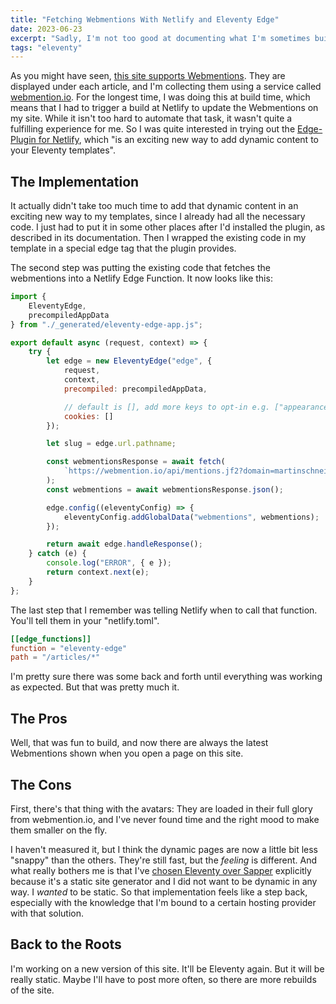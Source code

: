 ```yaml
---
title: "Fetching Webmentions With Netlify and Eleventy Edge"
date: 2023-06-23
excerpt: "Sadly, I'm not too good at documenting what I'm sometimes building in the little free time that I have. At the end of last year, I implemented an interesting feature on this site, but never wrote about it."
tags: "eleventy"
---
```


As you might have seen, [this site supports Webmentions](/articles/adding-webmentions-to-my-website/). They are displayed under each article, and I'm collecting them using a service called [webmention.io](https://webmention.io/). For the longest time, I was doing this at build time, which means that I had to trigger a build at Netlify to update the Webmentions on my site. While it isn't too hard to automate that task, it wasn't quite a fulfilling experience for me. So I was quite interested in trying out the [Edge-Plugin for Netlify](https://www.11ty.dev/docs/plugins/edge/), which "is an exciting new way to add dynamic content to your Eleventy templates".

## The Implementation

It actually didn't take too much time to add that dynamic content in an exciting new way to my templates, since I already had all the necessary code. I just had to put it in some other places after I'd installed the plugin, as described in its documentation. Then I wrapped the existing code in my template in a special edge tag that the plugin provides.

The second step was putting the existing code that fetches the webmentions into a Netlify Edge Function. It now looks like this:

```js
import {
    EleventyEdge,
    precompiledAppData
} from "./_generated/eleventy-edge-app.js";

export default async (request, context) => {
    try {
        let edge = new EleventyEdge("edge", {
            request,
            context,
            precompiled: precompiledAppData,

            // default is [], add more keys to opt-in e.g. ["appearance", "username"]
            cookies: []
        });

        let slug = edge.url.pathname;

        const webmentionsResponse = await fetch(
            `https://webmention.io/api/mentions.jf2?domain=martinschneider.me&per-page=200&sort-dir=up&target=https://martinschneider.me${slug}`
        );
        const webmentions = await webmentionsResponse.json();

        edge.config((eleventyConfig) => {
            eleventyConfig.addGlobalData("webmentions", webmentions);
        });

        return await edge.handleResponse();
    } catch (e) {
        console.log("ERROR", { e });
        return context.next(e);
    }
};
```

The last step that I remember was telling Netlify when to call that function. You'll tell them in your "netlify.toml".

```toml
[[edge_functions]]
function = "eleventy-edge"
path = "/articles/*"
```

I'm pretty sure there was some back and forth until everything was working as expected. But that was pretty much it.

## The Pros

Well, that was fun to build, and now there are always the latest Webmentions shown when you open a page on this site.

## The Cons

First, there's that thing with the avatars: They are loaded in their full glory from webmention.io, and I've never found time and the right mood to make them smaller on the fly.

I haven't measured it, but I think the dynamic pages are now a little bit less "snappy" than the others. They're still fast, but the _feeling_ is different. And what really bothers me is that I've [chosen Eleventy over Sapper](/articles/goodbye-sapper-hello-eleventy/) explicitly because it's a static site generator and I did not want to be dynamic in any way. I _wanted_ to be static. So that implementation feels like a step back, especially with the knowledge that I'm bound to a certain hosting provider with that solution.

## Back to the Roots

I'm working on a new version of this site. It'll be Eleventy again. But it will be really static. Maybe I'll have to post more often, so there are more rebuilds of the site.
